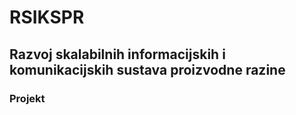 # RSIKSPR
## Razvoj skalabilnih informacijskih i komunikacijskih sustava proizvodne razine
### Projekt
